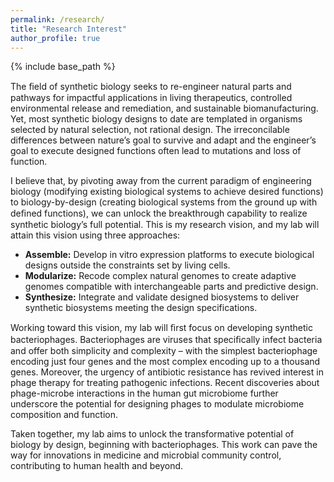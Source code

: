 ```yaml
---
permalink: /research/
title: "Research Interest"
author_profile: true
---
```


{% include base_path %}

The ﬁeld of synthetic biology seeks to re-engineer natural parts and pathways for impactful applications in living therapeutics, controlled environmental release and remediation, and sustainable biomanufacturing. Yet, most synthetic biology designs to date are templated in organisms selected by natural selection, not rational design. The irreconcilable differences between nature’s goal to survive and adapt and the engineer’s goal to execute designed functions often lead to mutations and loss of function.

I believe that, by pivoting away from the current paradigm of engineering biology (modifying existing biological systems to achieve desired functions) to biology-by-design (creating biological systems from the ground up with deﬁned functions), we can unlock the breakthrough capability to realize synthetic biology’s full potential. This is my research vision, and my lab will attain this vision using three approaches:

- **Assemble:** Develop in vitro expression platforms to execute biological designs outside the constraints set by living cells.
- **Modularize:** Recode complex natural genomes to create adaptive genomes compatible with interchangeable parts and predictive design.
- **Synthesize:** Integrate and validate designed biosystems to deliver synthetic biosystems meeting the design specifications.

Working toward this vision, my lab will ﬁrst focus on developing synthetic bacteriophages. Bacteriophages are viruses that speciﬁcally infect bacteria and offer both simplicity and complexity – with the simplest bacteriophage encoding just four genes and the most complex encoding up to a thousand genes. Moreover, the urgency of antibiotic resistance has revived interest in phage therapy for treating pathogenic infections. Recent discoveries about phage-microbe interactions in the human gut microbiome further underscore the potential for designing phages to modulate microbiome composition and function.

Taken together, my lab aims to unlock the transformative potential of biology by design, beginning with bacteriophages. This work can pave the way for innovations in medicine and microbial community control, contributing to human health and beyond.
